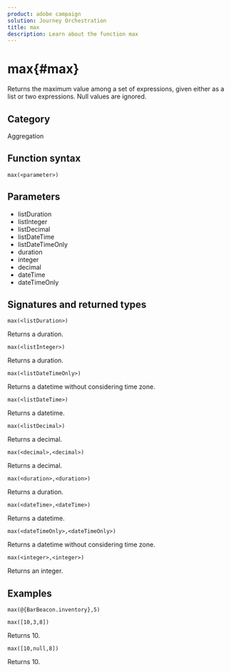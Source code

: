 ```yaml
---
product: adobe campaign
solution: Journey Orchestration
title: max
description: Learn about the function max
---
```

# max{#max}

Returns the maximum value among a set of expressions, given either as a list or two expressions. Null values are ignored.

## Category

Aggregation

## Function syntax

`max(<parameter>)`

## Parameters

* listDuration
* listInteger
* listDecimal
* listDateTime
* listDateTimeOnly
* duration
* integer
* decimal
* dateTime
* dateTimeOnly

## Signatures and returned types

`max(<listDuration>)`

Returns a duration.

`max(<listInteger>)`

Returns a duration.

`max(<listDateTimeOnly>)`

Returns a datetime without considering time zone.

`max(<listDateTime>)`

Returns a datetime.

`max(<listDecimal>)`

Returns a decimal.

`max(<decimal>,<decimal>)`

Returns a decimal.

`max(<duration>,<duration>)`

Returns a duration.

`max(<dateTime>,<dateTime>)`

Returns a datetime.

`max(<dateTimeOnly>,<dateTimeOnly>)`

Returns a datetime without considering time zone.

`max(<integer>,<integer>)`

Returns an integer.

## Examples

`max(@{BarBeacon.inventory},5)`

`max([10,3,8])`

Returns 10.

`max([10,null,8])`

Returns 10.
